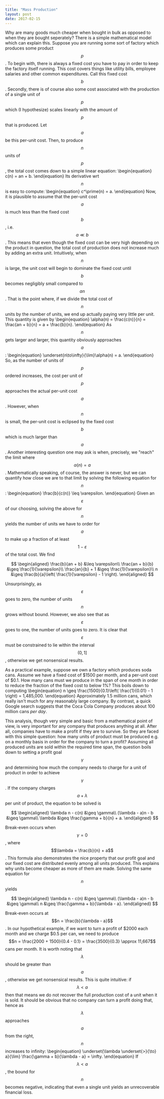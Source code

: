 ```yaml
---
title: "Mass Production"
layout: post
date: 2017-02-15
---
```

Why are many goods much cheaper when bought in bulk as opposed to when they are bought seperately?
There is a simple mathematical model which can explain this. Suppose you are running some sort of factory
which produces some product $$p$$. To begin with, there is always a fixed cost you have to pay in order to
keep the factory itself running. This cost covers things like utility bills, employee salaries and other common expenditures.
Call this fixed cost $$b$$. Secondly, there is of course also some cost associated with the production of a single unit of $$p$$
which (I hypothesize) scales linearly with the amount of $$p$$ that is produced. Let $$a$$ be this per-unit cost. Then,
to produce $$n$$ units of $$p$$, the total cost comes down to a simple linear equation:
\begin{equation}
    c(n) = an + b.
\end{equation}
Its derivative wrt $$n$$ is easy to compute:
\begin{equation}
    c^\prime(n) = a.
\end{equation}
Now, it is plausible to assume that the per-unit cost $$a$$ is much less than the fixed cost $$b$$, i.e. $$a \ll b$$.
This means that even though the fixed cost can be very high depending on the product in question, the total cost of
production does not increase much by adding an extra unit. Intuitively, when $$n$$ is large, the unit cost will begin
to dominate the fixed cost until $$b$$ becomes negligibly small compared to $$an$$. That is the point where, if we
divide the total cost of $$n$$ units by the number of units, we end up actually paying very little per unit.
This quantity is given by
\begin{equation}
    \alpha(n) = \frac{c(n)}{n} = \frac{an + b}{n} = a + \frac{b}{n}.
\end{equation}
As $$n$$ gets larger and larger, this quantity obviously approaches $$a$$:
\begin{equation}
    \underset{n\to\infty}{\lim}\alpha(n) = a.
\end{equation}
So, as the number of units of $$p$$ ordered increases, the cost per unit of $$p$$ approaches the actual per-unit cost $$a$$.
However, when $$n$$ is small, the per-unit cost is eclipsed by the fixed cost $$b$$ which is much larger than $$a$$.
Another interesting question one may ask is when, precisely, we "reach" the limit where $$\alpha(n) = a$$.
Mathematically speaking, of course, the answer is never, but we can quantify how close we are to that limit by solving the following equation for $$n$$:
\begin{equation}
    \frac{b}{c(n)} \leq \varepsilon.
\end{equation}
Given an $$\varepsilon$$ of our choosing, solving the above for $$n$$ yields the number of units we have to order for $$a$$
to make up a fraction of at least $$1 - \varepsilon$$ of the total cost. We find

$$
\begin{aligned}
    \frac{b}{an + b} &\leq \varepsilon\\
    \frac{an + b}{b} &\geq \frac{1}{\varepsilon}\\
    \frac{an}{b} + 1 &\geq \frac{1}{\varepsilon}\\
    n &\geq \frac{b}{a}\left( \frac{1}{\varepsilon} - 1 \right).
\end{aligned}
$$

Unsurprisingly, as $$\varepsilon$$ goes to zero, the number of units $$n$$ grows without bound.
However, we also see that as $$\varepsilon$$ goes to one, the number of units goes to zero.
It is clear that $$\varepsilon$$ must be constrained to lie within the interval $$(0,1]$$,
otherwise we get nonsensical results.

As a practical example, suppose we own a factory which produces soda cans.
Assume we have a fixed cost of $1500 per month, and a per-unit cost of $0.1.
How many cans must we produce in the span of one month in order to reduce the fraction of the fixed cost
to below 1%? This boils down to computing
\begin{equation}
    n \geq \frac{1500}{0.1}\left( \frac{1}{0.01} - 1 \right) = 1,485,000.
\end{equation}
Approximately 1.5 million cans, which really isn't much for any reasonably large company.
By contrast, a quick Google search suggests that the Coca Cola Company produces about 100 million cans *per day*.

This analysis, though very simple and basic from a mathematical point of view, is very important for any company that
produces anything at all. After all, companies have to make a profit if they are to survive. So they are faced with this
simple question: how many units of product must be produced e.g. on a monthly basis in order for the company to turn a profit?
Assuming all produced units are sold within the required time span, the question boils down to setting a profit goal $$\gamma$$
and determining how much the company needs to charge for a unit of product in order to achieve $$\gamma$$.
If the company charges $$a + \lambda$$ per unit of product, the equation to be solved is

$$
\begin{aligned}
    \lambda n - c(n) &\geq \gamma\\
    (\lambda - a)n - b &\geq \gamma\\
    \lambda &\geq \frac{\gamma + b}{n} + a.
\end{aligned}
$$

Break-even occurs when $$\gamma = 0$$, where $$\lambda = \frac{b}{n} + a$$.
This formula also demonstrates the nice property that our profit goal and our fixed cost are distributed evenly among all units
produced. This explains why units become cheaper as more of them are made.
Solving the same equation for $$n$$ yields

$$
\begin{aligned}
    \lambda n - c(n) &\geq \gamma\\
    (\lambda - a)n - b &\geq \gamma\\
    n &\geq \frac{\gamma + b}{\lambda - a}.
\end{aligned}
$$

Break-even occurs at $$n = \frac{b}{\lambda - a}$$. In our hypothetical example, if we want to turn a profit of $2000 each month
and we charge $0.5 per can, we need to produce $$n = \frac{2000 + 1500}{0.4 - 0.1} = \frac{3500}{0.3} \approx 11,667$$ cans per month.
It is worth noting that $$\lambda$$ should be greater than $$a$$, otherwise we get nonsensical results. This is quite intuitive: if
$$\lambda < a$$ then that means we do not recover the full production cost of a unit when it is sold. It should be obvious that no
company can turn a profit doing that, hence as $$\lambda$$ approaches $$a$$ from the right, $$n$$ increases to infinity:
\begin{equation}
    \underset{\lambda \underset{>}{\to} a}{\lim} \frac{\gamma + b}{\lambda - a} = \infty.
\end{equation}
If $$\lambda < a$$, the bound for $$n$$ becomes negative, indicating that even a single unit yields an unrecoverable financial loss.